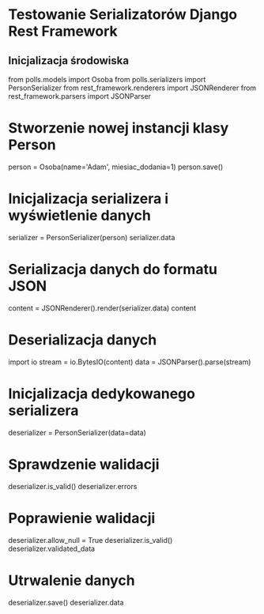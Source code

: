 # Testowanie Serializatorów Django Rest Framework

## Inicjalizacja środowiska

from polls.models import Osoba
from polls.serializers import PersonSerializer
from rest_framework.renderers import JSONRenderer
from rest_framework.parsers import JSONParser

# Stworzenie nowej instancji klasy Person
person = Osoba(name='Adam', miesiac_dodania=1)
person.save()

# Inicjalizacja serializera i wyświetlenie danych
serializer = PersonSerializer(person)
serializer.data

# Serializacja danych do formatu JSON
content = JSONRenderer().render(serializer.data)
content

# Deserializacja danych
import io
stream = io.BytesIO(content)
data = JSONParser().parse(stream)

# Inicjalizacja dedykowanego serializera
deserializer = PersonSerializer(data=data)

# Sprawdzenie walidacji
deserializer.is_valid()
deserializer.errors

# Poprawienie walidacji
deserializer.allow_null = True
deserializer.is_valid()
deserializer.validated_data

# Utrwalenie danych
deserializer.save()
deserializer.data
